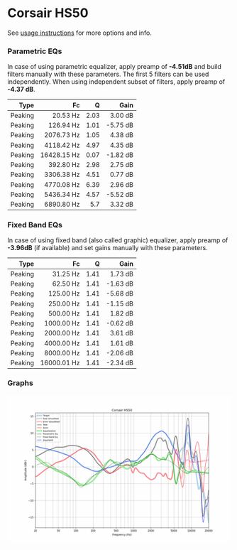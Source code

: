 # Corsair HS50
See [usage instructions](https://github.com/jaakkopasanen/AutoEq#usage) for more options and info.

### Parametric EQs
In case of using parametric equalizer, apply preamp of **-4.51dB** and build filters manually
with these parameters. The first 5 filters can be used independently.
When using independent subset of filters, apply preamp of **-4.37 dB**.

| Type    | Fc          |    Q | Gain     |
|--------:|------------:|-----:|---------:|
| Peaking | 20.53 Hz    | 2.03 | 3.00 dB  |
| Peaking | 126.94 Hz   | 1.01 | -5.75 dB |
| Peaking | 2076.73 Hz  | 1.05 | 4.38 dB  |
| Peaking | 4118.42 Hz  | 4.97 | 4.35 dB  |
| Peaking | 16428.15 Hz | 0.07 | -1.82 dB |
| Peaking | 392.80 Hz   | 2.98 | 2.75 dB  |
| Peaking | 3306.38 Hz  | 4.51 | 0.77 dB  |
| Peaking | 4770.08 Hz  | 6.39 | 2.96 dB  |
| Peaking | 5436.34 Hz  | 4.57 | -5.52 dB |
| Peaking | 6890.80 Hz  | 5.7  | 3.32 dB  |

### Fixed Band EQs
In case of using fixed band (also called graphic) equalizer, apply preamp of **-3.96dB**
(if available) and set gains manually with these parameters.

| Type    | Fc          |    Q | Gain     |
|--------:|------------:|-----:|---------:|
| Peaking | 31.25 Hz    | 1.41 | 1.73 dB  |
| Peaking | 62.50 Hz    | 1.41 | -1.63 dB |
| Peaking | 125.00 Hz   | 1.41 | -5.68 dB |
| Peaking | 250.00 Hz   | 1.41 | -1.15 dB |
| Peaking | 500.00 Hz   | 1.41 | 1.82 dB  |
| Peaking | 1000.00 Hz  | 1.41 | -0.62 dB |
| Peaking | 2000.00 Hz  | 1.41 | 3.61 dB  |
| Peaking | 4000.00 Hz  | 1.41 | 1.61 dB  |
| Peaking | 8000.00 Hz  | 1.41 | -2.06 dB |
| Peaking | 16000.01 Hz | 1.41 | -2.34 dB |

### Graphs
![](./Corsair%20HS50.png)